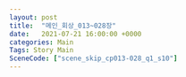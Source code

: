 ```yaml
---
layout: post
title:  "메인_회상_013~028장"
date:   2021-07-21 16:00:00 +0000
categories: Main
Tags: Story Main
SceneCode: ["scene_skip_cp013-028_q1_s10"]
---
```

